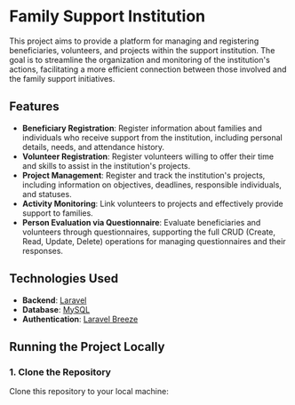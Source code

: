 # Family Support Institution

This project aims to provide a platform for managing and registering beneficiaries, volunteers, and projects within the support institution. The goal is to streamline the organization and monitoring of the institution's actions, facilitating a more efficient connection between those involved and the family support initiatives.

## Features

- **Beneficiary Registration**: Register information about families and individuals who receive support from the institution, including personal details, needs, and attendance history.
- **Volunteer Registration**: Register volunteers willing to offer their time and skills to assist in the institution's projects.
- **Project Management**: Register and track the institution's projects, including information on objectives, deadlines, responsible individuals, and statuses.
- **Activity Monitoring**: Link volunteers to projects and effectively provide support to families.
- **Person Evaluation via Questionnaire**: Evaluate beneficiaries and volunteers through questionnaires, supporting the full CRUD (Create, Read, Update, Delete) operations for managing questionnaires and their responses.

## Technologies Used

- **Backend**: [Laravel](https://laravel.com/)
- **Database**: [MySQL](https://www.mysql.com/)
- **Authentication**: [Laravel Breeze](https://laravel.com/docs/9.x/starter-kits#laravel-breeze) 

## Running the Project Locally

### 1. Clone the Repository

Clone this repository to your local machine:

